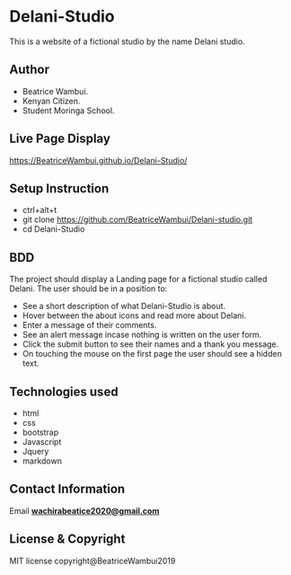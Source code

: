 # Delani-Studio
This is a website of a fictional studio by the name Delani studio.

## Author
* Beatrice Wambui.
* Kenyan Citizen.
* Student Moringa School.

## Live Page Display
 https://BeatriceWambui.github.io/Delani-Studio/

## Setup Instruction
* ctrl+alt+t
* git clone https://github.com/BeatriceWambui/Delani-studio.git
* cd Delani-Studio

## BDD
The project should display a Landing page for a fictional studio called Delani.
The user should be in a position to:
* See a short description of what Delani-Studio is about. 
* Hover between the about icons and read more about Delani.
* Enter a message of their comments.
* See an alert message incase nothing is written on the user form.
* Click the submit button to see their names and a thank you message.
* On touching the mouse on the first page the user should see a hidden text.

## Technologies used
* html
* css
* bootstrap
* Javascript
* Jquery
* markdown

## Contact Information
Email
**wachirabeatice2020@gmail.com**

## License & Copyright
  MIT license
  copyright@BeatriceWambui2019


